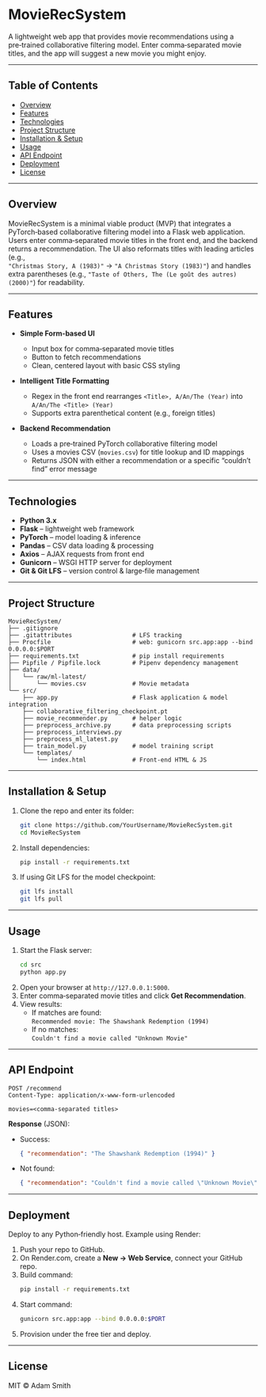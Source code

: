 # MovieRecSystem

A lightweight web app that provides movie recommendations using a pre‑trained collaborative filtering model. Enter comma‑separated movie titles, and the app will suggest a new movie you might enjoy.

---

## Table of Contents

- [Overview](#overview)
- [Features](#features)
- [Technologies](#technologies)
- [Project Structure](#project-structure)
- [Installation & Setup](#installation--setup)
- [Usage](#usage)
- [API Endpoint](#api-endpoint)
- [Deployment](#deployment)
- [License](#license)

---

## Overview

MovieRecSystem is a minimal viable product (MVP) that integrates a PyTorch‑based collaborative filtering model into a Flask web application. Users enter comma‑separated movie titles in the front end, and the backend returns a recommendation. The UI also reformats titles with leading articles (e.g.,  
`"Christmas Story, A (1983)"` → `"A Christmas Story (1983)"`) and handles extra parentheses (e.g., `"Taste of Others, The (Le goût des autres) (2000)"`) for readability.

---

## Features

- **Simple Form‑based UI**  
  - Input box for comma‑separated movie titles  
  - Button to fetch recommendations  
  - Clean, centered layout with basic CSS styling  

- **Intelligent Title Formatting**  
  - Regex in the front end rearranges `<Title>, A/An/The (Year)` into `A/An/The <Title> (Year)`  
  - Supports extra parenthetical content (e.g., foreign titles)

- **Backend Recommendation**  
  - Loads a pre‑trained PyTorch collaborative filtering model  
  - Uses a movies CSV (`movies.csv`) for title lookup and ID mappings  
  - Returns JSON with either a recommendation or a specific “couldn’t find” error message  

---

## Technologies

- **Python 3.x**  
- **Flask** – lightweight web framework  
- **PyTorch** – model loading & inference  
- **Pandas** – CSV data loading & processing  
- **Axios** – AJAX requests from front end  
- **Gunicorn** – WSGI HTTP server for deployment  
- **Git & Git LFS** – version control & large‑file management  

---

## Project Structure

```
MovieRecSystem/
├── .gitignore
├── .gitattributes                 # LFS tracking
├── Procfile                       # web: gunicorn src.app:app --bind 0.0.0.0:$PORT
├── requirements.txt               # pip install requirements
├── Pipfile / Pipfile.lock         # Pipenv dependency management
├── data/
│   └── raw/ml-latest/
│       └── movies.csv             # Movie metadata
└── src/
    ├── app.py                     # Flask application & model integration
    ├── collaborative_filtering_checkpoint.pt
    ├── movie_recommender.py       # helper logic
    ├── preprocess_archive.py      # data preprocessing scripts
    ├── preprocess_interviews.py
    ├── preprocess_ml_latest.py
    ├── train_model.py             # model training script
    └── templates/
        └── index.html             # Front‑end HTML & JS
```

---

## Installation & Setup

1. Clone the repo and enter its folder:
   ```bash
   git clone https://github.com/YourUsername/MovieRecSystem.git
   cd MovieRecSystem
   ```
2. Install dependencies:
   ```bash
   pip install -r requirements.txt
   ```
3. If using Git LFS for the model checkpoint:
   ```bash
   git lfs install
   git lfs pull
   ```

---

## Usage

1. Start the Flask server:
   ```bash
   cd src
   python app.py
   ```
2. Open your browser at `http://127.0.0.1:5000`.
3. Enter comma‑separated movie titles and click **Get Recommendation**.
4. View results:
   - If matches are found:  
     `Recommended movie: The Shawshank Redemption (1994)`  
   - If no matches:  
     `Couldn't find a movie called "Unknown Movie"`

---

## API Endpoint

```
POST /recommend
Content-Type: application/x-www-form-urlencoded

movies=<comma-separated titles>
```

**Response** (JSON):

- Success:  
  ```json
  { "recommendation": "The Shawshank Redemption (1994)" }
  ```
- Not found:  
  ```json
  { "recommendation": "Couldn't find a movie called \"Unknown Movie\"" }
  ```

---

## Deployment

Deploy to any Python‑friendly host. Example using Render:

1. Push your repo to GitHub.
2. On Render.com, create a **New → Web Service**, connect your GitHub repo.
3. Build command:  
   ```bash
   pip install -r requirements.txt
   ```
4. Start command:  
   ```bash
   gunicorn src.app:app --bind 0.0.0.0:$PORT
   ```
5. Provision under the free tier and deploy.

---

## License

MIT © Adam Smith
